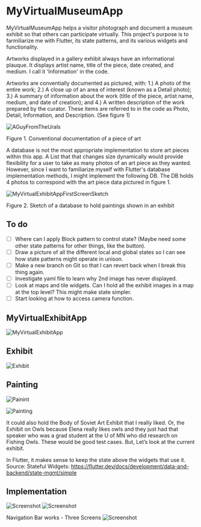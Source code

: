 # MyVirtualMuseumApp
MyVirtualMuseumApp helps a visitor photograph and document a museum exhibit so that others can participate virtually. 
This project's purpose is to farmiliarize me with Flutter, its state patterns, and its various widgets and functionality.

Artworks displayed in a gallery exhibit always have an informational plauque. It displays artist name, title of the piece, date created, and medium. I call it 'Information' in the code.

Artworks are conventially documented as pictured, with: 1.) A photo of the entire work; 2.) A close up of an area of interest (known as a Detail photo); 3.) A summary of information about the work (title of the piece, artist name, medium, and date of creation); and 4.) A written description of the work prepared by the curator. These items are referred to in the code as Photo, Detail, Information, and Description. (See figure 1)

![AGuyFromTheUrals](https://raw.githubusercontent.com/heathermortensen/MyVirtualMuseumApp/master/images/ManFromTheUrals.png)

Figure 1. Conventional documentation of a piece of art

A database is not the most appropriate implementation to store art pieces within this app. A List that that changes size dynamically would provide flexibility for a user to take as many photos of an art piece as they wanted. However, since I want to familiarize myself with Flutter's database implementation methods, I might implement the following DB. The DB holds 4 photos to correspond with the art piece data pictured in figure 1.

![MyVirtualExhibitAppFirstScreenSketch](https://raw.githubusercontent.com/heathermortensen/MyVirtualMuseumApp/master/images/databaseImage2.png) 

Figure 2. Sketch of a database to hold paintings shown in an exhibit

To do
------------------------
- [  ] Where can I apply Block pattern to control state? (Maybe need some other state patterns for other things, like the button). 
- [  ] Draw a picture of all the different local and global states so I can see how state patterns might operate in unison.
- [  ] Make a new branch on Git so that I can revert back when I break this thing again.
- [  ] Investigate yaml file to learn why 2nd image has never displayed.
- [  ] Look at maps and tile widgets. Can I hold all the exhibit images in a map at the top level? This might make state simpler.
- [  ] Start looking at how to access camera function.

MyVirtualExhibitApp
------------------------
![MyVirtualExhibitApp](https://raw.githubusercontent.com/heathermortensen/MyVirtualMuseumApp/master/images/WidgetTreeApp.png)


Exhibit
------------------------
![Exhibit](https://raw.githubusercontent.com/heathermortensen/MyVirtualMuseumApp/master/images/WidgetTreeExhibit.png)

Painting
------------------------

![Painint](https://raw.githubusercontent.com/heathermortensen/MyVirtualMuseumApp/master/images/WidgetTreePainting.png)

![Painting](https://raw.githubusercontent.com/heathermortensen/MyVirtualMuseumApp/master/images/PaintingWidgetLifecycle.png)

It could also hold the Body of Soviet Art Exhibit that I really liked.
Or, the Exhibit on Owls because Elena really likes owls and they just had that speaker who was a grad student at the U of MN who did research on Fishing Owls.
These would be good test cases. 
But, Let’s look at the current exhibit.

In Flutter, it makes sense to keep the state above the widgets that use it. Source: Stateful Widgets: https://flutter.dev/docs/development/data-and-backend/state-mgmt/simple

## Implementation

![Screenshot](https://raw.githubusercontent.com/heathermortensen/MyVirtualMuseumApp/master/images/ScreenShotSketchForMyApp.png)
![Screenshot](https://raw.githubusercontent.com/heathermortensen/MyVirtualMuseumApp/master/images/artToDO.png)

Navigation Bar works - Three Screens
![Screenshot](https://raw.githubusercontent.com/heathermortensen/MyVirtualMuseumApp/master/images/NavBarScreenshot.png)


